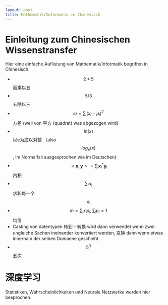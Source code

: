 ```yaml
---
layout: post
title: Mathematik/Informatik in Chinesisch
---
```


# Einleitung zum Chinesischen Wissenstransfer

Hier eine einfache Auflistung von Mathematik/Informatik begriffen in Chinesisch.


* $$2 * 5$$ 而乘以五
* $$5 / 3$$ 五除以三
* $$\omega = \sum_i (x_i - \mu_i)^2$$ 方差 (weil von 平方 (quadrat) was abgezogen wird)
* $$ln(x)$$ 以e为底以对数 （also $$log_e (x)$$, im Normalfall ausgesprochen wie im Deutschen)
* $$ <\mathbf{x},\mathbf{y}> = \sum_i \mathbf{x}_i^{*} \mathbf{y}_i $$ 內积
* $$ \sum_i a_i $$ 求和每一个$$a_i$$
* $$ m = \sum_i x_i p_i; \sum_i p_i = 1$$ 均值
* Casting von datentypen 转到 - 转换 wird dann verwendet wenn zwei ungleiche Sachen ineinander konvertiert werden, 变换 dann wenn etwas innerhalb der selben Domaene geschieht.
* $$5^3$$ 五次


# 深度学习

Statistiken, Wahrscheinlichkeiten und Neurale Netzwerke werden hier besprochen.

 
